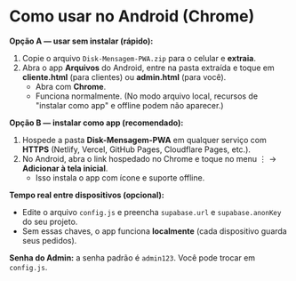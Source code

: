 # Como usar no Android (Chrome)

**Opção A — usar sem instalar (rápido):**
1) Copie o arquivo `Disk-Mensagem-PWA.zip` para o celular e **extraia**.
2) Abra o app **Arquivos** do Android, entre na pasta extraída e toque em **cliente.html** (para clientes) ou **admin.html** (para você).
   - Abra com **Chrome**.
   - Funciona normalmente. (No modo arquivo local, recursos de "instalar como app" e offline podem não aparecer.)

**Opção B — instalar como app (recomendado):**
1) Hospede a pasta **Disk-Mensagem-PWA** em qualquer serviço com **HTTPS** (Netlify, Vercel, GitHub Pages, Cloudflare Pages, etc.).
2) No Android, abra o link hospedado no Chrome e toque no menu ⋮ → **Adicionar à tela inicial**.
   - Isso instala o app com ícone e suporte offline.

**Tempo real entre dispositivos (opcional):**
- Edite o arquivo `config.js` e preencha `supabase.url` e `supabase.anonKey` do seu projeto.
- Sem essas chaves, o app funciona **localmente** (cada dispositivo guarda seus pedidos).

**Senha do Admin:** a senha padrão é `admin123`. Você pode trocar em `config.js`.
